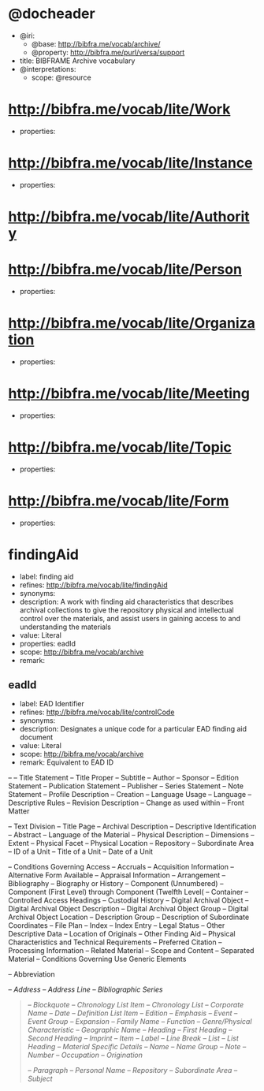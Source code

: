 <!---

BIBFRAME Archive is a starting point for archival vocabularies using the 
http://bibfra.me model and profiles. It builds off of the BIBFRAME Lite vocabulary. 
It is framework conformant to BIBFRAME and . and where possible, link-compatible with the 
US Library of Congress's BIBFRAME vocabulary, http://bibframe.org/

BIBFRAME Rare is expressed using the Versa data model, which also
allows for full expression in RDF form.  This particular file is in
the Versa Literate syntax, based on the Markdown format
<https://daringfireball.net/projects/markdown/basics>.

The convention for expressing data models in Versa Literate has each
vocabulary item starting with a new header, A level 1 header for
resource classes and level 2 for properties.  Each has its ID as an
IRI reference (usually relative). Each is then described within its
section's unordered list, given a "label" (display label),
"description" (also for explanatory display), possibly "synonyms" (one
or more loose expression that the resource can be considered a synonym
for another). Resource classes may also have "properties"
(space-separated list of property IDs defined on the
resource). Properties may also have "value" (textual description of
the expected value of the property, perhaps as a relationship to
another resource, or as a data value).

You'll notice that BIBFRAME Archive terms use a humpCase/HumpCase convention,
which derives from BIBFRAME legacy.

-->

# @docheader

<!---

@base is the default base IRI, used e.g. for resource headers. It
would also be used for properties except that it is overridden by
@property-base

The meta-properties in this file are actually defined by the Versa
data model to support interpretation by Versa modeling tools

@resource-base is another possible override, for resource headers, but
not used here

-->

* @iri:
    * @base: http://bibfra.me/vocab/archive/
    * @property: http://bibfra.me/purl/versa/support
* title: BIBFRAME Archive vocabulary
* @interpretations:
    * scope: @resource

<!---
Extend BIBFRAME Lite Classess
--->

# <http://bibfra.me/vocab/lite/Work>
* properties:  

# <http://bibfra.me/vocab/lite/Instance>
* properties: 

# <http://bibfra.me/vocab/lite/Authority>

# <http://bibfra.me/vocab/lite/Person>
* properties: 

# <http://bibfra.me/vocab/lite/Organization>
* properties: 

# <http://bibfra.me/vocab/lite/Meeting>
* properties: 

# <http://bibfra.me/vocab/lite/Topic>
* properties: 

# <http://bibfra.me/vocab/lite/Form>
* properties: 

<!---

Class Refinements 
-->


# findingAid

* label: finding aid
* refines: <http://bibfra.me/vocab/lite/findingAid>
* synonyms: 
* description: A work with finding aid characteristics that describes archival collections to give the repository physical and intellectual control over the materials, and assist users in gaining access to and understanding the materials
* value: Literal
* properties: eadId 
* scope: <http://bibfra.me/vocab/archive>
* remark: 

<!---

Properties - [Terms below are mapped from Structural and Other Limited EAD Elements]

-->

## eadId

* label: EAD Identifier
* refines: <http://bibfra.me/vocab/lite/controlCode>
* synonyms: 
* description: Designates a unique code for a particular EAD finding aid document
* value: Literal
* scope: <http://bibfra.me/vocab/archive>
* remark: Equivalent to EAD ID <eadid>


<filedesc> – 
<titlestmt> – Title Statement
<titleproper> – Title Proper
<subtitle> – Subtitle
<author> – Author
<sponsor> – Sponsor
<editionstmt> – Edition Statement
<publicationstmt> – Publication Statement
<publisher> – Publisher
<seriesstmt> – Series Statement
<notestmt> – Note Statement
<profiledesc> – Profile Description
<creation> – Creation
<langusage> – Language Usage
<language> – Language
<descrules> – Descriptive Rules
<revisiondesc> – Revision Description
<change> – Change
<list> as used within <revisiondesc>
<frontmatter> – Front Matter
<div> – Text Division
<titlepage> – Title Page
<archdesc> – Archival Description
<did> – Descriptive Identification
<abstract> – Abstract
<langmaterial> – Language of the Material
<physdesc> – Physical Description
<dimensions> – Dimensions
<extent> – Extent
<physfacet> – Physical Facet
<physloc> – Physical Location
<repository> – Repository
<subarea> – Subordinate Area
<unitid> – ID of a Unit
<unittitle> – Title of a Unit
<unitdate> – Date of a Unit

<!---

Terms below are mapped from generic elements used within <archdesc>, <archdescgrp>, <c>/<c01> (through <c12>), and <descgrp>

-->




<accessrestrict> – Conditions Governing Access
<accruals> – Accruals
<acqinfo> – Acquisition Information
<altformavail> – Alternative Form Available
<appraisal> – Appraisal Information
<arrangement> – Arrangement
<bibliography> – Bibliography
<bioghist> – Biography or History
<c> – Component (Unnumbered)
<c01> – Component (First Level) through Component (Twelfth Level(
<container> – Container
<controlaccess> – Controlled Access Headings
<custodhist> – Custodial History
<dao> – Digital Archival Object
<daodesc> – Digital Archival Object Description
<daogrp> – Digital Archival Object Group
<daoloc> – Digital Archival Object Location
<descgrp> – Description Group
<dsc> – Description of Subordinate Coordinates
<fileplan> – File Plan
<index> – Index
<indexentry> – Index Entry
<legalstatus> – Legal Status
<odd> – Other Descriptive Data
<originalsloc> – Location of Originals
<otherfindaid> – Other Finding Aid
<phystech> – Physical Characteristics and Technical Requirements
<prefercite> – Preferred Citation
<processinfo> – Processing Information
<relatedmaterial> – Related Material
<scopecontent> – Scope and Content
<separatedmaterial> – Separated Material
<userestrict> – Conditions Governing Use
Generic Elements

<abbr> – Abbreviation
<address> – Address
<addressline> – Address Line
<bibseries> – Bibliographic Series
<blockquote> – Blockquote
<chronitem> – Chronology List Item
<chronlist> – Chronology List
<corpname> – Corporate Name
<date> – Date
<defitem> – Definition List Item
<edition> – Edition
<emph> – Emphasis
<event> – Event
<eventgrp> – Event Group
<expan> – Expansion
<famname> – Family Name
<function> – Function
<genreform> – Genre/Physical Characteristic
<geogname> – Geographic Name
<head> – Heading
<head01> – First Heading
<head02> – Second Heading
<imprint> – Imprint
<item> – Item
<label> – Label
<lb /> – Line Break
<list> – List
<listhead> – List Heading
<materialspec> – Material Specific Details
<name> – Name
<namegrp> – Name Group
<note> – Note
<num> – Number
<occupation> – Occupation
<origination> – Origination
<p> – Paragraph
<persname> – Personal Name
<repository> – Repository
<subarea> – Subordinate Area
<subject> – Subject
<title> – Title
Table Elements

<table> – Table
<tgroup> – Table Group
<colspec> – Table Column Specification
<thead> – Table Head
<tbody> – Table Body
<row> – Table Row
<entry> – Table Entry

<!---

Terms below are mapped from EAD linking elements

-->

<arc> – Arc
<archref> – Archival Reference
<bibref> – Bibliographic Reference
<dao> – Digital Archival Object
<daodesc> – Digital Archival Object Description
<daogrp> – Digital Archival Object Group
<daoloc> – Digital Archival Object Location
<extptr> – Extended Pointer
<extptrloc> – Extended Pointer Location
<extref> – Extended Reference
<extrefloc> – Extended Reference Location
<ptr> – Pointer
<ptrgrp> – Pointer Group
<ptrloc> – Pointer Location
<ref> – Reference
<refloc> – Reference Location/li>
<resource> – Resource
Other Elements

<eadgrp> – EAD Group
<archdescgrp> – Archival Description Group
<dscgrp> – Description of Subordinate Components Group
<runner> – Runner


## titleProper

* label: title proper
* refines: <http://bibfra.me/vocab/lite/title>
* synonyms: 
* description: The proper title
* value: Literal
* scope: <http://bibfra.me/vocab/dcrmb>
* remark: Required element.

## datePublication

* label: date publication
* refines: <http://bibfra.me/vocab/lite/providerDate>
* description: The date of publication.
* value: Literal
* scope: <http://bibfra.me/vocab/dcrmb>
* remark: Required element. Recommended ISO 8601 date.

## signature

* label: signature
* refines: <http://bibfra.me/vocab/lite/note>
* description: Lists or summaries of signatures often printed at the end of early printed books.
* value: Literal
* scope: <http://bibfra.me/vocab/dcrmb>


<!---

EAD elements below are not mapped to the terms above: 

<ead> – EAD wrapper
<eadheader> – EAD Header
<filedesc> –  File Description 

-->



